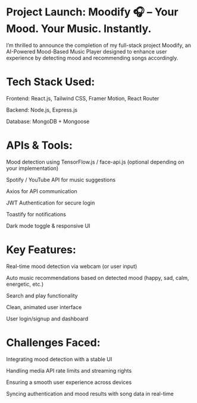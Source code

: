 # Project Launch: Moodify 🎧 – Your Mood. Your Music. Instantly.
I’m thrilled to announce the completion of my full-stack project Moodify, an AI-Powered Mood-Based Music Player designed to enhance user experience by detecting mood and recommending songs accordingly.

# Tech Stack Used: 
Frontend: React.js, Tailwind CSS, Framer Motion, React Router

Backend: Node.js, Express.js

Database: MongoDB + Mongoose

# APIs & Tools:
Mood detection using TensorFlow.js / face-api.js (optional depending on your implementation)
     
Spotify / YouTube API for music suggestions

Axios for API communication

JWT Authentication for secure login

Toastify for notifications

Dark mode toggle & responsive UI

# Key Features:
Real-time mood detection via webcam (or user input)

Auto music recommendations based on detected mood (happy, sad, calm, energetic, etc.)

Search and play functionality

Clean, animated user interface

User login/signup and dashboard

# Challenges Faced:
Integrating mood detection with a stable UI

Handling media API rate limits and streaming rights

Ensuring a smooth user experience across devices

Syncing authentication and mood results with song data in real-time
